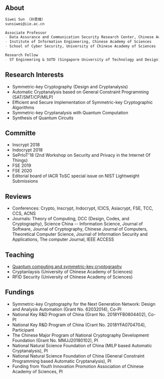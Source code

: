 ## About
```markdown
Siwei Sun （孙思维）
sunsiwei@iie.ac.cn

Associate Professor
- Data Assurance and Communication Security Research Center, Chinese Academy of Sciences
- Institute of Information Engineering, Chinese Academy of Sciences
- School of Cyber Security, University of Chinese Academy of Sciences

Research Fellow
- ST Engineering & SUTD (Singapore University of Technology and Design) 2018 ~ 2019
```

## Research Interests
- Symmetric-key Cryptography (Design and Cryptanalysis)
- Automatic Cryptanalysis based on General Constraint Programming (SAT/SMT/CP/MILP)
- Efficient and Secure Implementation of Symmetric-key Cryptographic Algorithms
- Symmetric-key Cryptanalysis with Quantum Computation
- Synthesis of Quantum Circuits


## Committe 
- Inscrypt 2018
- Indocrypt 2018
- SePrIoT'18 (2nd Workshop on Security and Privacy in the Internet Of Things)
- FSE 2019
- FSE 2020
- Editorial board of IACR ToSC special issue on NIST Lightweight Submissions

## Reviews
- Conferences: Crypto, Inscrypt, Indocrypt, ICICS, Asiacrypt, FSE, TCC, CCS, ACNS
- Journals: Theory of Computing, DCC (Design, Codes, and Cryptography), Science China -- Information Science, Journal of Software, Journal of Cryptography, Chinese Journal of Computers, Theoretical Computer Science, Journal of Information Security and Applications, The computer Journal, IEEE ACCESS

## Teaching
- [Quantum computing and symmetric-key cryptography](https://github.com/siweisun/cas-symmetric-Q-lecture)
- Cryptanlaysis (University of Chinese Academy of Sciences)
- RFID Security (University of Chinese Academy of Sciences)

## Fundings
- Symmetric-key Cryptography for the Next Generation Network: Design and Analysis Automation (Grant No. 62032014), Co-PI
- National Key R&D Program of China (Grant No. 2018YFB0804402), Co-PI
- National Key R&D Program of China (Crant No. 2018YFA0704704), Participant
- The Chinese Major Program of National Cryptography Development Foundation (Grant No. MMJJ20180102), PI
- National Natural Science Foundation of China (MILP based Automatic Cryptanalysis), PI
- National Natural Science Foundation of China (General Constraint Programming based Automatic Cryptanalysis), PI
- Funding from Youth Innovation Promotion Association of Chinese Academy of Sciences, PI

